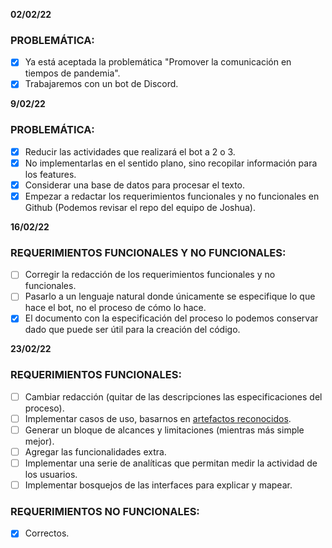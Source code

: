 **02/02/22**

### PROBLEMÁTICA:
- [x] Ya está aceptada la problemática "Promover la comunicación en tiempos de pandemia".
- [x] Trabajaremos con un bot de Discord.

**9/02/22**

### PROBLEMÁTICA:
- [x] Reducir las actividades que realizará el bot a 2 o 3.
- [x] No implementarlas en el sentido plano, sino recopilar información para los features.
- [x] Considerar una base de datos para procesar el texto.
- [x] Empezar a redactar los requerimientos funcionales y no funcionales en Github (Podemos revisar el repo del equipo de Joshua).

**16/02/22**

### REQUERIMIENTOS FUNCIONALES Y NO FUNCIONALES:
- [ ] Corregir la redacción de los requerimientos funcionales y no funcionales.
- [ ] Pasarlo a un lenguaje natural donde únicamente se especifique lo que hace el bot, no el proceso de cómo lo hace.
- [x] El documento con la especificación del proceso lo podemos conservar dado que puede ser útil para la creación del código.

**23/02/22**

### REQUERIMIENTOS FUNCIONALES:
- [ ] Cambiar redacción (quitar de las descripciones las especificaciones del proceso).
- [ ] Implementar casos de uso, basarnos en [artefactos reconocidos](https://www.juntadeandalucia.es/servicios/madeja/contenido/recurso/416). 
- [ ] Generar un bloque de alcances y limitaciones (mientras más simple mejor).
- [ ] Agregar las funcionalidades extra.
- [ ] Implementar una serie de analíticas que permitan medir la actividad de los usuarios.
- [ ] Implementar bosquejos de las interfaces para explicar y mapear.
### REQUERIMIENTOS NO FUNCIONALES:
- [x] Correctos.
